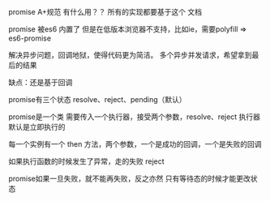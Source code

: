 promise A+规范 有什么用？？
所有的实现都要基于这个 文档

promise 被es6 内置了
但是在低版本浏览器不支持，比如ie，需要polyfill => es6-promise

解决异步问题，回调地狱，使得代码更为简洁。
多个异步并发请求，希望拿到最后的结果

缺点：还是基于回调

promise有三个状态
resolve、reject、pending（默认）

promise是一个类
需要传入一个执行器，接受两个参数，resolve、reject
执行器 默认是立即执行的

每一个实例有一个 then 方法，两个参数，一个是成功的回调，一个是失败的回调

如果执行函数的时候发生了异常，走的失败 reject

promise如果一旦失败，就不能再失败，反之亦然
只有等待态的时候才能更改状态